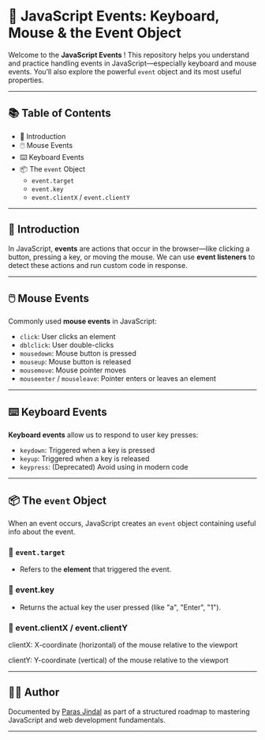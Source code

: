 # 🎯 JavaScript Events: Keyboard, Mouse & the Event Object

Welcome to the **JavaScript Events** ! This repository helps you understand and practice handling events in JavaScript—especially keyboard and mouse events.
You’ll also explore the powerful `event` object and its most useful properties.

---

## 📚 Table of Contents

- 📌 Introduction
- 🖱️ Mouse Events
- ⌨️ Keyboard Events
- 📦 The `event` Object
  - `event.target`
  - `event.key`
  - `event.clientX` / `event.clientY`
  

---

## 📌 Introduction

In JavaScript, **events** are actions that occur in the browser—like clicking a button, pressing a key, or moving the mouse.
We can use **event listeners** to detect these actions and run custom code in response.

---

## 🖱️ Mouse Events

Commonly used **mouse events** in JavaScript:

- `click`: User clicks an element
- `dblclick`: User double-clicks
- `mousedown`: Mouse button is pressed
- `mouseup`: Mouse button is released
- `mousemove`: Mouse pointer moves
- `mouseenter` / `mouseleave`: Pointer enters or leaves an element

---

## ⌨️ Keyboard Events

**Keyboard events** allow us to respond to user key presses:

- `keydown`: Triggered when a key is pressed
- `keyup`: Triggered when a key is released
- `keypress`: (Deprecated) Avoid using in modern code

---

## 📦 The `event` Object

When an event occurs, JavaScript creates an `event` object containing useful info about the event.

### 🔹 `event.target`

- Refers to the **element** that triggered the event.


### 🔹 event.key

- Returns the actual key the user pressed (like "a", "Enter", "1").

  
### 🔹 event.clientX / event.clientY

clientX: X-coordinate (horizontal) of the mouse relative to the viewport

clientY: Y-coordinate (vertical) of the mouse relative to the viewport


---

## 👨‍💻 Author

Documented by [Paras Jindal](https://github.com/Paras-jindal1604) as part of a structured roadmap to mastering JavaScript and web development fundamentals.

---
